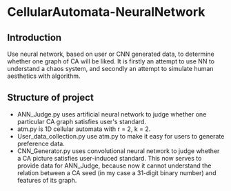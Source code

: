 # CellularAutomata-NeuralNetwork
## Introduction
Use neural network, based on user or CNN generated data, to determine whether one graph of CA will be liked. It is firstly an attempt to use NN to understand a chaos system, and secondly an attempt to simulate human aesthetics with algorithm.
## Structure of project
* ANN_Judge.py uses artificial neural network to judge whether one particular CA graph satisfies user's standard.
* atm.py is 1D cellular automata with r = 2, k = 2.
* User_data_collection.py use atm.py to make it easy for users to generate preference data.
* CNN_Generator.py uses convolutional neural network to judge whether a CA picture satisfies user-induced standard. This now serves to provide data for ANN_Judge, because now it cannot understand the relation between a CA seed (in my case a 31-digit binary number) and features of its graph.

